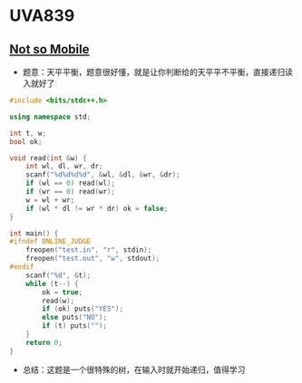 # UVA839


## [Not so Mobile](https://vjudge.net/problem/UVA-839)

- 题意：天平平衡，题意很好懂，就是让你判断给的天平平不平衡，直接递归读入就好了

```c++
#include <bits/stdc++.h>

using namespace std;

int t, w;
bool ok;

void read(int &w) {
    int wl, dl, wr, dr;
    scanf("%d%d%d%d", &wl, &dl, &wr, &dr);
    if (wl == 0) read(wl);
    if (wr == 0) read(wr);
    w = wl + wr;
    if (wl * dl != wr * dr) ok = false;
}

int main() {
#ifndef ONLINE_JUDGE
    freopen("test.in", "r", stdin);
    freopen("test.out", "w", stdout);
#endif
    scanf("%d", &t);
    while (t--) {
        ok = true;
        read(w);
        if (ok) puts("YES");
        else puts("NO");
        if (t) puts("");
    }
    return 0;
}
```

- 总结：这题是一个很特殊的树，在输入时就开始递归，值得学习

